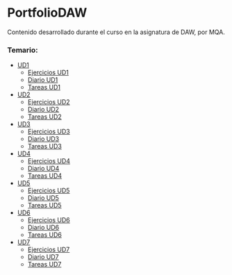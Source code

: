 # PortfolioDAW
Contenido desarrollado durante el curso en la asignatura de DAW, por MQA.

### Temario:

* [UD1][UD1]
  * [Ejercicios UD1][EjUD1]
  * [Diario UD1][diaUD1]
  * [Tareas UD1][enlaceUD1]
* [UD2][UD2]
  * [Ejercicios UD2][EjUD2]
  * [Diario UD2][diaUD2]
  * [Tareas UD2][enlaceUD2]
* [UD3][UD3]
  * [Ejercicios UD3][EjUD3]
  * [Diario UD3][diaUD3]
  * [Tareas UD3][enlaceUD3]
* [UD4][UD4]
  * [Ejercicios UD4][EjUD4]
  * [Diario UD4][diaUD4]
  * [Tareas UD4][enlaceUD4]
* [UD5][UD5]
  * [Ejercicios UD5][EjUD5]
  * [Diario UD5][diaUD5]
  * [Tareas UD5][enlaceUD5]
* [UD6][UD6]
  * [Ejercicios UD6][EjUD6]
  * [Diario UD6][diaUD6]
  * [Tareas UD6][enlaceUD6]
* [UD7][UD7]
  * [Ejercicios UD7][EjUD7]
  * [Diario UD7][diaUD7]
  * [Tareas UD7][enlaceUD7]

[UD1]: https://github.com/Arzeld/PortfolioDAW/tree/main/UD1
[UD2]: https://github.com/Arzeld/PortfolioDAW/tree/main/UD2
[UD3]: https://github.com/Arzeld/PortfolioDAW/tree/main/UD3
[UD4]: https://github.com/Arzeld/PortfolioDAW/tree/main/UD4
[UD5]: https://github.com/Arzeld/PortfolioDAW/tree/main/UD5
[UD6]: https://github.com/Arzeld/PortfolioDAW/tree/main/UD6
[UD7]: https://github.com/Arzeld/PortfolioDAW/tree/main/UD7
[EjUD1]: https://github.com/Arzeld/PortfolioDAW/tree/main/UD1/Ejercicios
[EjUD2]: https://github.com/Arzeld/PortfolioDAW/tree/main/UD2/Ejercicios
[EjUD3]: https://github.com/Arzeld/PortfolioDAW/tree/main/UD3/Ejercicios
[EjUD4]: https://github.com/Arzeld/PortfolioDAW/tree/main/UD4/Ejercicios
[EjUD5]: https://github.com/Arzeld/PortfolioDAW/tree/main/UD5/Ejercicios
[EjUD6]: https://github.com/Arzeld/PortfolioDAW/tree/main/UD6/Ejercicios
[EjUD7]: https://github.com/Arzeld/PortfolioDAW/tree/main/UD7/Ejercicios
[diaUD1]: https://github.com/Arzeld/PortfolioDAW/tree/main/UD1/diario_UD1.md
[diaUD2]: https://github.com/Arzeld/PortfolioDAW/tree/main/UD1/diario_UD2.md
[diaUD3]: https://github.com/Arzeld/PortfolioDAW/tree/main/UD1/diario_UD3.md
[diaUD4]: https://github.com/Arzeld/PortfolioDAW/tree/main/UD1/diario_UD4.md
[diaUD5]: https://github.com/Arzeld/PortfolioDAW/tree/main/UD1/diario_UD5.md
[diaUD6]: https://github.com/Arzeld/PortfolioDAW/tree/main/UD1/diario_UD6.md
[diaUD7]: https://github.com/Arzeld/PortfolioDAW/tree/main/UD1/diario_UD7.md
[enlaceUD1]: https://github.com/Arzeld/PortfolioDAW/tree/main/UD1/enlaces_UD1.md
[enlaceUD2]: https://github.com/Arzeld/PortfolioDAW/tree/main/UD1/enlaces_UD2.md
[enlaceUD3]: https://github.com/Arzeld/PortfolioDAW/tree/main/UD1/enlaces_UD3.md
[enlaceUD4]: https://github.com/Arzeld/PortfolioDAW/tree/main/UD1/enlaces_UD4.md
[enlaceUD5]: https://github.com/Arzeld/PortfolioDAW/tree/main/UD1/enlaces_UD5.md
[enlaceUD6]: https://github.com/Arzeld/PortfolioDAW/tree/main/UD1/enlaces_UD6.md
[enlaceUD7]: https://github.com/Arzeld/PortfolioDAW/tree/main/UD1/enlaces_UD7.md


